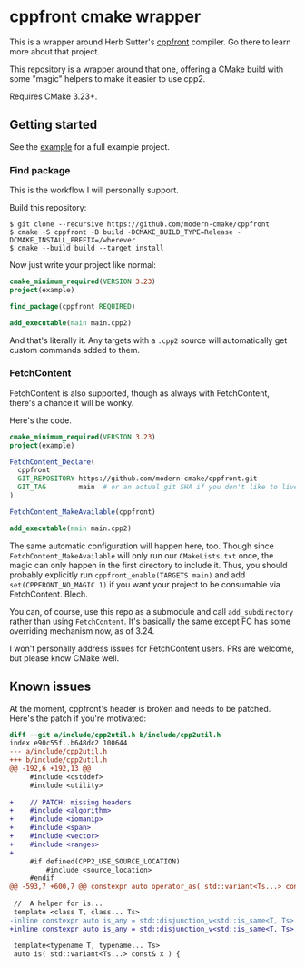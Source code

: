 # cppfront cmake wrapper

This is a wrapper around Herb Sutter's [cppfront](https://github.com/hsutter/cppfront)
compiler. Go there to learn more about that project.

This repository is a wrapper around that one, offering a CMake build with some
"magic" helpers to make it easier to use cpp2.

Requires CMake 3.23+.

## Getting started

See the [example](/example) for a full example project.

### Find package

This is the workflow I will personally support.

Build this repository:

```
$ git clone --recursive https://github.com/modern-cmake/cppfront
$ cmake -S cppfront -B build -DCMAKE_BUILD_TYPE=Release -DCMAKE_INSTALL_PREFIX=/wherever
$ cmake --build build --target install
```

Now just write your project like normal:

```cmake
cmake_minimum_required(VERSION 3.23)
project(example)

find_package(cppfront REQUIRED)

add_executable(main main.cpp2)
```

And that's literally it. Any targets with a `.cpp2` source will automatically
get custom commands added to them.

### FetchContent

FetchContent is also supported, though as always with FetchContent, there's a
chance it will be wonky.

Here's the code.

```cmake
cmake_minimum_required(VERSION 3.23)
project(example)

FetchContent_Declare(
  cppfront
  GIT_REPOSITORY https://github.com/modern-cmake/cppfront.git
  GIT_TAG        main  # or an actual git SHA if you don't like to live dangerously
)

FetchContent_MakeAvailable(cppfront)

add_executable(main main.cpp2)
```

The same automatic configuration will happen here, too. Though since
`FetchContent_MakeAvailable` will only run our `CMakeLists.txt` once, the magic
can only happen in the first directory to include it. Thus, you should probably
explicitly run `cppfront_enable(TARGETS main)` and add `set(CPPFRONT_NO_MAGIC 1)`
if you want your project to be consumable via FetchContent. Blech.

You can, of course, use this repo as a submodule and call `add_subdirectory`
rather than using `FetchContent`. It's basically the same except FC has some
overriding mechanism now, as of 3.24.

I won't personally address issues for FetchContent users. PRs are welcome, but
please know CMake well.

## Known issues

At the moment, cppfront's header is broken and needs to be patched. Here's the
patch if you're motivated:

```patch
diff --git a/include/cpp2util.h b/include/cpp2util.h
index e90c55f..b648dc2 100644
--- a/include/cpp2util.h
+++ b/include/cpp2util.h
@@ -192,6 +192,13 @@
     #include <cstddef>
     #include <utility>
 
+    // PATCH: missing headers
+    #include <algorithm>
+    #include <iomanip>
+    #include <span>
+    #include <vector>
+    #include <ranges>
+
     #if defined(CPP2_USE_SOURCE_LOCATION)
         #include <source_location>
     #endif
@@ -593,7 +600,7 @@ constexpr auto operator_as( std::variant<Ts...> const& x ) -> auto&& {
 
 //  A helper for is...
 template <class T, class... Ts>
-inline constexpr auto is_any = std::disjunction_v<std::is_same<T, Ts>...> {};
+inline constexpr auto is_any = std::disjunction_v<std::is_same<T, Ts>...>;
 
 template<typename T, typename... Ts>
 auto is( std::variant<Ts...> const& x ) {
```
